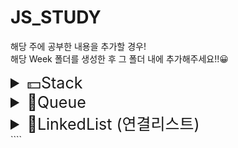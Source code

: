 # JS_STUDY

해당 주에 공부한 내용을 추가할 경우!  
해당 Week 폴더를 생성한 후 그 폴더 내에 추가해주세요!!😀

<details>
<summary style="font-size: 25px">💵Stack</summary>

# :star:정의

한 쪽 끝에서만 자료를 넣거나 뺄 수 있는 선형 구조 형식의 자료구조

# :star:특징

<img width="100%" src="https://blog.kakaocdn.net/dn/b1j1EP/btrAcWiIeeQ/PAUT9taBoi7hkhJh4O5160/img.png" />

### 1.후입선출("LIFO"): 가장 최근에 들어온 것이 마지막에 나감

### 2. 데이터의 삽입,삭제가 스택의 상단에서 행함

[출처] https://roi-data.com/entry/%EC%9E%90%EB%A3%8C%EA%B5%AC%EC%A1%B0-4-%EC%8A%A4%ED%83%9DStack%EC%9D%B4%EB%9E%80-%EC%97%B0%EC%82%B0-%EA%B5%AC%ED%98%84%EB%B0%A9%EB%B2%95

# :star:추상 자료형

스택의 핵심 연산

```
push(x):새로운 요소를 스택에 삽입
pop():스택에서 맨 위에 있는 요소를 삭제하고 반환
peek():스택의 마지막 요소를 삭제 하지 않고 반환
is_empty():스택이 비어있는지 확인
size():스택에 들어 있는 요소의 개수 반환
```

# :star:구현

```js
class Stack {
  constructor() {
    this._arr = [];
  }
  push(item) {
    this._arr.push(item);
  }
  pop() {
    return this._arr.pop();
  }
  peek() {
    return this._arr[this._arr.length - 1];
  }
  is_empty() {
    return this.size() === 0;
  }
  size() {
    return this._arr.length;
  }
}

const stack = new Stack();
stack.push(1);
stack.push(2);
stack.is_empty(); // 2
stack.is_empty(); // false
stack.peek(); // 2
stack.push(3);
stack.pop(); // 3
```

</details>

<details>
<summary style="font-size: 25px">🎳Queue</summary>

# 큐

한쪽 끝에서만 삽입이 이루어지고, 다른 한쪽 끝에서는 삭제 연산만 이루어지는 유한 순서 리스트이다.

## :star:특징

### 1.선입선출("FIFO"): 가장 최근에 들어온 것이 제일 먼저 삭제된다.

<img width="100%" src="https://velog.velcdn.com/images%2Fjxlhe46%2Fpost%2F782c85d3-a291-4d41-bb62-9267ecdc1f09%2Fimage.png" />

## :star:종류

### - [선형 큐](#1-선형-큐)

### - [원형 큐](#2-원형-큐)

---

## 1. 선형 큐

- 특징

선형 큐에서는 rear가 배열 크기와 같아지면 큐가 꽉 찼다고 판단하며, front와 rear가 동일한 위치를 가리키면 큐가 비었다고 판단한다.

  <img width="100%" src="https://user-images.githubusercontent.com/68090939/139860059-d2beccc3-ff14-4d28-84d0-225a11f022b8.png" />

- 문제점

선형 큐는 원소 삭제 시 앞에서부터 공간이 남게 되는데, 이때 뒤의 원소들을 앞으로 당겨주지 않으면 빈 공간이 많이 남아 있음에도 불구하고 더 이상 원소를 추가하지 못하는 문제가 발생할 수 있다. 그렇다고 삭제 연산이 일어날 때마다 원소들을 한칸씩 앞으로 당기기에는 매우 비효율적이다.

- 코드 구현

출처: https://hokeydokey.tistory.com/31

```js
class queueType {
  constructor(size) {
    this.maxSize = size;
    this.front = -1;
    this.rear = -1;
    this.array = [];
  }
  enque(item) {
    if (this.rear != this.maxSize - 1) {
      this.array[++this.rear] = item;
    } else {
      console.log(new Error("queue is full"));
    }
  }

  deque() {
    if (this.front == this.rear) {
      console.log(new Error("queue is empty"));
    } else {
      ++this.front;
      return this.array[this.front];
    }
  }

  print() {
    let string = "";
    for (let i = 0; i < this.maxSize; i++) {
      if (this.front >= i || i > this.rear) {
        string += " | ";
      } else {
        string += `${this.array[i]} | `;
      }
    }
    console.log(string);
  }
}

let queue = new queueType(5);

queue.enque("10");
queue.enque("23");
queue.enque("32");
queue.print();
queue.deque();
queue.deque();
queue.deque();
queue.print();
```

## 2. 원형 큐

- 특징

원형큐는 선형큐와 달리 원형의 모양을 하고 있으며 이 queue의 공간에 아이템이 꽉 차지 않는 이상 언제든 enque와 deque를 할 수 있다.

  <img width="100%" src="https://user-images.githubusercontent.com/68090939/139867077-dc03fcc2-cac8-4dca-ba5d-f95ad41da386.png" />
  <img width="100%" src="https://user-images.githubusercontent.com/68090939/139866819-d2463717-66c4-4b64-9c3c-dbe5973a5196.png" />

- 코드 구현

출처: https://hokeydokey.tistory.com/37

```js
class CircleQueue {
  constructor(size) {
    this.maxQueueSize = size;
    this.array = [];
    this.front = 0;
    this.rear = 0;
  }

  isEmpyt() {
    return this.front == this.rear;
  }

  isFull() {
    return (this.rear + 1) % this.maxQueueSize == this.front;
  }
  enQueue(item) {
    if (this.isFull()) {
      console.log(new Error("큐가 포화상태입니다."));
    } else {
      this.rear = (this.rear + 1) % this.maxQueueSize;
      this.array[this.rear] = item;
    }
  }

  deQueue() {
    if (this.isEmpyt()) {
      console.log(new Error("큐가 비었습니다."));
    } else {
      this.front = (this.front + 1) % this.maxQueueSize;
      return this.array[this.front];
    }
  }

  print() {
    if (this.isEmpyt()) {
      console.log(new Error("큐가 비었습니다."));
    }
    let string = "";
    let i = this.front;
    do {
      i = (i + 1) % this.maxQueueSize;
      string += this.array[i] + "|";
      if (i == this.rear) {
        console.log(string);
        break;
      }
    } while (i != this.front);
  }
}

let queue = new CircleQueue(5);

queue.enQueue(1);
queue.enQueue(2);
queue.enQueue(3);
queue.enQueue(4);
queue.deQueue();
queue.enQueue(5);

queue.print();
```

</details>

<details>
<summary style="font-size: 25px">🌻LinkedList (연결리스트)</summary>

# 연결리스트

각 노드가 데이터와 포인터를 가지고 한 줄로 연결되어 있는 자료 구조를 말한다.

## :star:연결리스트 종류

### - [단방향 연결리스트](#1-단방향-연결리스트)

### - [양방향 연결리스트](#2-양방향-연결리스트)

## :star:연결리스트와 배열의 차이점

### - [연결리스트와 배열의 차이점](#3-연결리스트와-배열의-차이점)

## :star:연결리스트 코드 구현

### - [연결리스트 코드](#4-연결리스트-코드-구현)

---

## 1. 단방향 연결리스트

한 방향으로만 이동할 수 있는 리스트를 말한다.

- 단방향 연결리스트 형태
  <img width="100%" src="https://user-images.githubusercontent.com/81006438/222418142-e7587a06-46d7-4fe7-9383-cc8df25fdd2b.png" />

  한 노드에 데이터와 포인터가 있는데 이 포인터는 다음 값의 주소이다.

- 단방향 연결리스트에서 데이터 추가
  <img width="100%" src="https://user-images.githubusercontent.com/81006438/222418144-0768eb7e-948b-4b46-b2ec-803c78daf8cb.png" />

  새로 추가하려는 위치에서 왼쪽에 있는 노드가 가리키는 주소값을 바꾼다.
  새로 추가하는 노드에서도 가리키는 주소값을 다음 노드로 설정한다.

- 단방향 연결리스트에서 데이터 삭제
  <img width="100%" src="https://user-images.githubusercontent.com/81006438/222418130-9dec3f67-9603-4aae-8df7-861ca31f1229.png" />

  삭제하려는 노드와의 양 옆 연결을 제거한다.
  이전 노드가 가리키는 주소가 삭제할 노드를 가리키게 하지 않고 그 다음 노드를 가리키도록 바꿔준다.

## 2. 양방향 연결리스트

양 방향으로 이동할 수 있는 리스트를 말한다.

- 양방향 연결리스트 형태

```

한 노드에 데이터와 포인터 2개가 있다.
포인터 한 개는 다음 값의 주소를 가지고 있고 다른 포인터 한 개는 이전 값의 주소를 가지고 있다.

```

- 양방향 연결리스트에서 데이터 추가

```

단방향 연결리스트에서의 데이터 추가 방법과 동일하다.
다만 이전 값을 가리키는 주소가 한 개 더 있기 때문에 이 주소도 추가하려는 데이터를 거치도록 바꿔준다.

```

- 양방향 연결리스트에서 데이터 삭제

```

단방향 연결리스트에서의 데이터 삭제 방법과 동일하다.
다만 이전 값을 가리키는 주소가 한 개 더 있기 때문에 이 주소도 추가하려는 데이터를 거치도록 바꿔준다.

```

## 3. 연결리스트와 배열의 차이점

> :+1: `데이터 찾는 속도`: 배열 > 연결리스트

```

연결리스트에서 데이터를 찾기 위해서는 연결 순서대로 돌아다녀야하기 때문에 배열보다 찾는 속도가 느리다.

```

> :+1: `데이터 삽입/삭제 속도`: 연결리스트 > 배열

```

연결리스트에서는 노드를 하나 새로 생성하고 추가할 자리의 양 옆 노드의 주소만 바꿔주면 되기 때문에 빠르다.
배열에서는 데이터를 중간에 삽입/삭제할 때 배열 전체가 이동하기 때문에 느리다.

```

## 4. 연결리스트 코드 구현

출처: https://overcome-the-limits.tistory.com/16

```js
class Node {
  constructor(element) {
    this.element = element;
    this.next = null;
  }
}

class LinkedList {
  constructor() {
    this.head = new Node("head");
  }

  append(newElement) {
    let newNode = new Node(newElement); //새로운 노드 생성
    let current = this.head; // 시작 노드
    while (current.next != null) {
      // 맨 끝 노드 찾기
      current = current.next;
    }
    current.next = newNode;
  }

  insert(newElement, item) {
    let newNode = new Node(newElement); //새로운 노드 생성
    let current = this.find(item); // 삽입할 위치의 노드 찾기
    newNode.next = current.next; // 찾은 노드가 가리키는 노드를 새로은 노드가 가리키기
    current.next = newNode; // 찾은 노드는 이제부터 새로운 노드를 가리키도록 하기
  }

  remove(item) {
    let preNode = this.findPrevious(item); // 삭제할 노드를 가리키는 노드 찾기
    preNode.next = preNode.next.next; // 삭제할 노드 다음 노드를 가리키도록 하기
  }

  find(item) {
    let currNode = this.head;
    while (currNode.element !== item) {
      currNode = currNode.next;
    }
    return currNode;
  }

  findPrevious(item) {
    let currNode = this.head;
    while (currNode.next != null && currNode.next.element !== item) {
      currNode = currNode.next;
    }
    return currNode;
  }

  toString() {
    let array = [];
    let currNode = this.head;
    while (currNode.next !== null) {
      array.push(currNode.next.element);
      currNode = currNode.next;
    }
    return array;
  }
}

let linkedList = new LinkedList();
linkedList.insert("A", "head");
linkedList.insert("B", "A");
linkedList.insert("C", "B");
linkedList.remove("B");
linkedList.append("D");
linkedList.append("E");

console.log(linkedList.toString());
```

</details>
````

